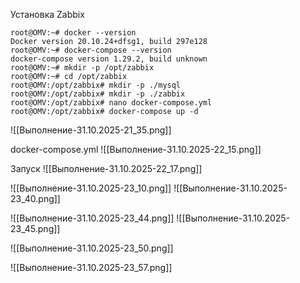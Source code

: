 Установка Zabbix

```
root@OMV:~# docker --version
Docker version 20.10.24+dfsg1, build 297e128
root@OMV:~# docker-compose --version
docker-compose version 1.29.2, build unknown
root@OMV:~# mkdir -p /opt/zabbix
root@OMV:~# cd /opt/zabbix
root@OMV:/opt/zabbix# mkdir -p ./mysql
root@OMV:/opt/zabbix# mkdir -p ./zabbix
root@OMV:/opt/zabbix# nano docker-compose.yml
root@OMV:/opt/zabbix# docker-compose up -d

```

![[Выполнение-31.10.2025-21_35.png]]

docker-compose.yml
![[Выполнение-31.10.2025-22_15.png]]

Запуск
![[Выполнение-31.10.2025-22_17.png]]

![[Выполнение-31.10.2025-23_10.png]]
![[Выполнение-31.10.2025-23_40.png]]

![[Выполнение-31.10.2025-23_44.png]]
![[Выполнение-31.10.2025-23_45.png]]

![[Выполнение-31.10.2025-23_50.png]]


![[Выполнение-31.10.2025-23_57.png]]